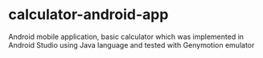 # calculator-android-app
Android mobile application, basic calculator which was implemented in Android Studio using Java language and tested with Genymotion emulator
